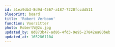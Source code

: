 ```yaml
---
id: 51ea9db3-8d9d-4567-a187-7220fccdd511
blueprint: board
title: 'Robert Verboon'
function: Voorzitter
photo: RobertV@2x.jpg
updated_by: 8d873b47-ad86-4fd3-9e95-27842ea80beb
updated_at: 1652861104
---
```

